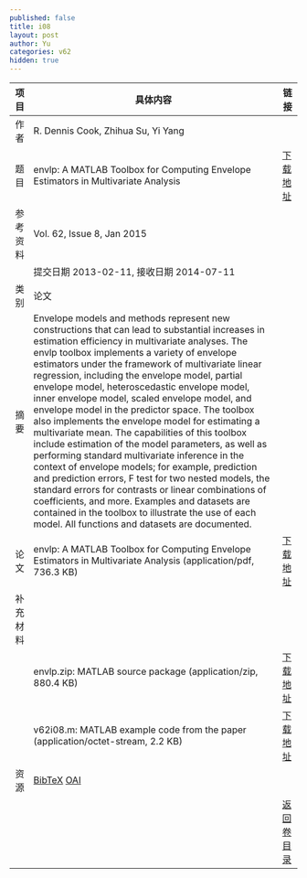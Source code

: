 ```yaml
---
published: false
title: i08
layout: post
author: Yu
categories: v62
hidden: true
---
```


| 项目 | 具体内容 | 链接 |
|---:|---|---|
| 作者 | R. Dennis Cook, Zhihua Su, Yi Yang| |
| 题目 |envlp: A MATLAB Toolbox for Computing Envelope Estimators in Multivariate Analysis | [下载地址](http://www.jstatsoft.org/v62/i08/paper) |
| 参考资料 |Vol. 62, Issue 8, Jan 2015 | |
| | 提交日期 2013-02-11, 接收日期 2014-07-11| | 
| 类别 | 论文| |
| 摘要 | Envelope models and methods represent new constructions that can lead to substantial increases in estimation efficiency in multivariate analyses. The envlp toolbox implements a variety of envelope estimators under the framework of multivariate linear regression, including the envelope model, partial envelope model, heteroscedastic envelope model, inner envelope model, scaled envelope model, and envelope model in the predictor space. The toolbox also implements the envelope model for estimating a multivariate mean. The capabilities of this toolbox include estimation of the model parameters, as well as performing standard multivariate inference in the context of envelope models; for example, prediction and prediction errors, F test for two nested models, the standard errors for contrasts or linear combinations of coefficients, and more. Examples and datasets are contained in the toolbox to illustrate the use of each model. All functions and datasets are documented.| |
| 论文 | envlp: A MATLAB Toolbox for Computing Envelope Estimators in Multivariate Analysis  (application/pdf, 736.3 KB)| [下载地址](http://www.jstatsoft.org/v62/i08/paper) |
| 补充材料 | | |
| |envlp.zip: MATLAB source package  (application/zip, 880.4 KB)|  [下载地址](http://www.jstatsoft.org/v62/i08/supp/1) |
| |v62i08.m:  MATLAB example code from the paper  (application/octet-stream, 2.2 KB)|  [下载地址](http://www.jstatsoft.org/v62/i08/supp/2) |
| 资源 | [BibTeX](http://www.jstatsoft.org/v62/i08/bibtex) [OAI](http://www.jstatsoft.org/oai?verb=GetRecord&identifier=oai.jstatsoft/v62/i08&prefix=oai_dc)| |
| |  | [返回卷目录]({{site.baseurl}}/volume/v62.html) |